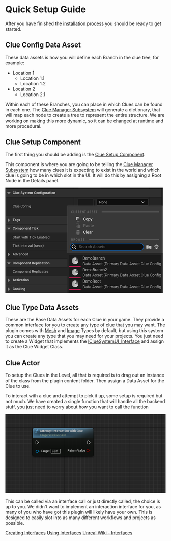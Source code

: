 ﻿# Quick Setup Guide

After you have finished the [installation process](/Getting%20Started/Installation) you should be ready
to get started.

## Clue Config Data Asset

These data assets is how you will define each Branch in the clue tree, for example: 

 - Location 1
   * Location 1.1
   * Location 1.2
- Location 2
    * Location 2.1 

Within each of these Branches, you can place in which Clues can be found in each one. The [Clue Manager Subsystem](/Documentation/C++/ClueSystem/Subsystems/ClueManagerSubsystem) will generate a dictionary, that will map each node to create a tree to represent the entire structure. We are working on making this more dynamic, so it can be changed at runtime and more procedural. 


## Clue Setup Component

The first thing you should be adding is the [Clue Setup Component](/Documentation/C++/ClueSystem/Components/ClueSetupComponent).

This component is where you are going to be telling the [Clue Manager Subsystem](/Documentation/C++/ClueSystem/Subsystems/ClueManagerSubsystem) how many clues it is expecting to exist in the world and which clue is going to be in which slot in the UI. It will do this by assigning a Root Node in the Details panel.

![](/docs/assets/Images/Screenshots/Setup.png)

## Clue Type Data Assets

These are the Base Data Assets for each Clue in your game. They provide a common interface for you to create any type of clue that you may want. The plugin comes with [Mesh](/docs/Documentation/C%2B%2B/ClueSystem/Data%20Asset/Clue%20Types/ClueTypeMesh.md) and [Image](/docs/Documentation/C%2B%2B/ClueSystem/Data%20Asset/Clue%20Types/ClueTypeImage.md) Types by default, but using this system you can create any type that you may need for your projects. You just need to create a Widget that implements the [IClueSystemUI_Interface](/docs/Documentation/C%2B%2B/ClueSystem/Interfaces/IClueSystemUI_Interface.md) and assign it as the Clue Widget Class. 

## Clue Actor

To setup the Clues in the Level, all that is required is to drag out an instance of the class from the plugin content folder. Then assign a Data Asset for the Clue to use.

To interact with a clue and attempt to pick it up, some setup is required but not much. We have created a single function that will handle all the backend stuff, you just need to worry about how you want to call the function

![](/docs/assets/Images/Screenshots/AttemptInteraction.png)

This can be called via an interface call or just directly called, the choice is up to you. We didn't want to implement an interaction interface for you, as many of you who have got this plugin will likely have your own. This is designed to easily slot into as many different workflows and projects as possible.

[Creating Interfaces](https://docs.unrealengine.com/4.26/en-US/ProgrammingAndScripting/Blueprints/UserGuide/Types/Interface/)
[Using Interfaces](https://cghero.com/tutorials/blueprint-interfaces-unreal-engine-5)
[Unreal Wiki - Interfaces](https://unreal.gg-labs.com/wiki-archives/macros-and-data-types/interfaces-in-c++)

